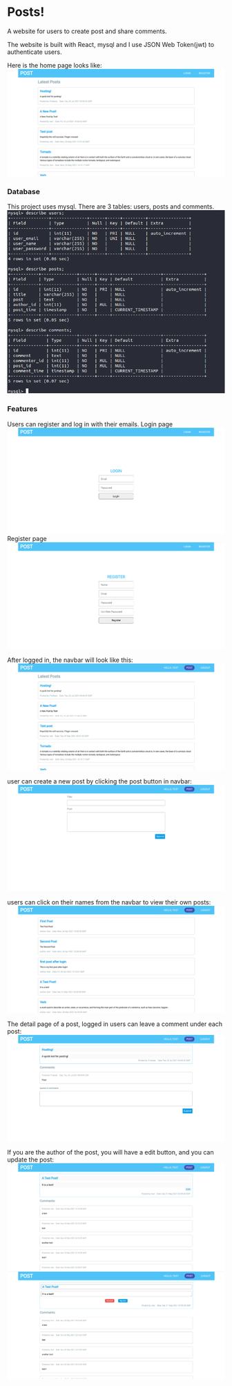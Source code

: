 # Posts!
A website for users to create post and share comments.

The website is built with React, mysql and I use JSON Web Token(jwt) to authenticate users.

Here is the home page looks like:
![homepage](/images/posts_homepage.png)

### Database
This project uses mysql. There are 3 tables: users, posts and comments. 
![database](/images/post_mysql.png)

### Features
Users can register and log in with their emails.
Login page
![login](/images/posts_login.png)
Register page
![register](/images/posts_register.png)

After logged in, the navbar will look like this:
![loggedin](/images/posts_loggedin.png)

user can create a new post by clicking the post button in navbar:
![newpost](/images/posts_newpost.png)

users can click on their names from the navbar to view their own posts:
![userposts](images/posts_userposts.png)

The detail page of a post, logged in users can leave a comment under each post:
![detail](/images/posts_detail.png)

If you are the author of the post, you will have a edit button, and you can update the post:
![detail_edit](/images/posts_detailWithEdit.png)
![edit](images/posts_edit.png)

